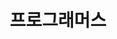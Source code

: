---
title: "프로그래머스"
layout: category-unit
category_title: "programmers"
author_profile: true
permalink: /algorithm/programmers
---